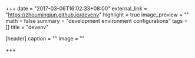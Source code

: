 +++
date = "2017-03-06T16:02:33+08:00"
external_link = "https://zhoumingjun.github.io/devenv"
highlight = true
image_preview = ""
math = false
summary = "development environment configurations"
tags = []
title = "devenv"

[header]
  caption = ""
  image = ""

+++

